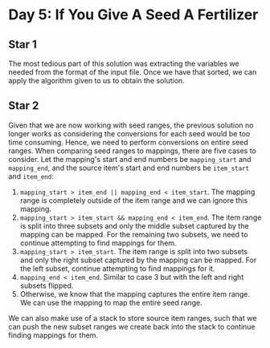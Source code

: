 # Day 5: If You Give A Seed A Fertilizer

## Star 1

The most tedious part of this solution was extracting the variables we needed from the format of the input file. Once we have that sorted, we can apply the algorithm given to us to obtain the solution.

## Star 2

Given that we are now working with seed ranges, the previous solution no longer works as considering the conversions for each seed would be too time consuming. Hence, we need to perform conversions on entire seed ranges. When comparing seed ranges to mappings, there are five cases to consider. Let the mapping's start and end numbers be `mapping_start` and `mapping_end`, and the source item's start and end numbers be `item_start` and `item_end`:

1. `mapping_start > item_end || mapping_end < item_start`. The mapping range is completely outside of the item range and we can ignore this mapping.
2. `mapping_start > item_start && mapping_end < item_end`. The item range is split into three subsets and only the middle subset captured by the mapping can be mapped. For the remaining two subsets, we need to continue attempting to find mappings for them. 
3. `mapping_start > item_start`. The item range is split into two subsets and only the right subset captured by the mapping can be mapped. For the left subset, continue attempting to find mappings for it.
4. `mapping_end < item_end`. Similar to case 3 but with the left and right subsets flipped.
5. Otherwise, we know that the mapping captures the entire item range. We can use the mapping to map the entire seed range.

We can also make use of a stack to store source item ranges, such that we can push the new subset ranges we create back into the stack to continue finding mappings for them.